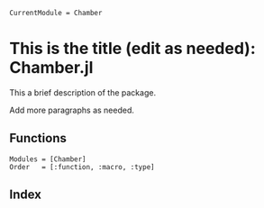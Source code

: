 ```@meta
CurrentModule = Chamber
```

# This is the title (edit as needed): Chamber.jl

This a brief description of the package.

Add more paragraphs as needed.

## Functions
```@autodocs
Modules = [Chamber]
Order   = [:function, :macro, :type]
```

## Index
```@index
```